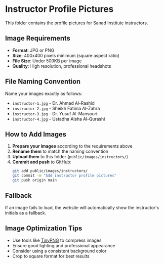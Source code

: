 # Instructor Profile Pictures

This folder contains the profile pictures for Sanad Institute instructors.

## Image Requirements

- **Format**: JPG or PNG
- **Size**: 400x400 pixels minimum (square aspect ratio)
- **File Size**: Under 500KB per image
- **Quality**: High resolution, professional headshots

## File Naming Convention

Name your images exactly as follows:

- `instructor-1.jpg` - Dr. Ahmad Al-Rashid
- `instructor-2.jpg` - Sheikh Fatima Al-Zahra  
- `instructor-3.jpg` - Dr. Yusuf Al-Mansouri
- `instructor-4.jpg` - Ustadha Aisha Al-Qurashi

## How to Add Images

1. **Prepare your images** according to the requirements above
2. **Rename them** to match the naming convention
3. **Upload them** to this folder (`public/images/instructors/`)
4. **Commit and push** to GitHub:
   ```bash
   git add public/images/instructors/
   git commit -m "Add instructor profile pictures"
   git push origin main
   ```

## Fallback

If an image fails to load, the website will automatically show the instructor's initials as a fallback.

## Image Optimization Tips

- Use tools like [TinyPNG](https://tinypng.com/) to compress images
- Ensure good lighting and professional appearance
- Consider using a consistent background color
- Crop to square format for best results
